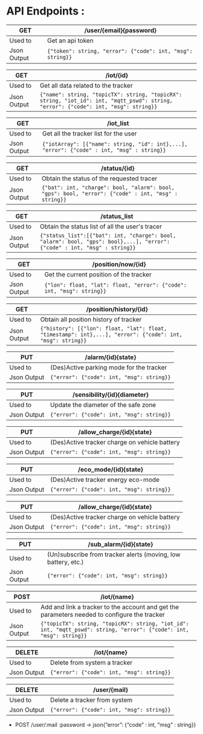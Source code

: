 # API Endpoints :

| GET         | /user/{email}{password}                                    |
| ----------- | ---------------------------------------------------------- |
| Used to     | Get an api token                                           |
| Json Output | `{"token": string, "error": {"code": int, "msg": string}}` |

| GET         | /iot/{id}                                                                                                                           |
|-------------|-------------------------------------------------------------------------------------------------------------------------------------|
| Used to     | Get all data related to the tracker                                                                                                 |
| Json Output | `{"name": string, "topicTX": string, "topicRX": string, "iot_id": int, "mqtt_pswd": string, "error": {"code": int, "msg": string}}` |

| GET         | /iot_list                                                                                  |
|-------------|--------------------------------------------------------------------------------------------|
| Used to     | Get all the tracker list for the user                                                      |
| Json Output | `{"iotArray": [{"name": string, "id": int},...], "error": {"code" : int, "msg" : string}}` |

| GET         | /status/{id}                                                                                        |
|-------------|-----------------------------------------------------------------------------------------------------|
| Used to     | Obtain the status of the requested tracer                                                           |
| Json Output | `{"bat": int, "charge": bool, "alarm": bool, "gps": bool, "error": {"code" : int, "msg" : string}}` |

| GET         | /status_list                                                                                                              |
|-------------|---------------------------------------------------------------------------------------------------------------------------|
| Used to     | Obtain the status list of all the user's tracer                                                                           |
| Json Output | `{"status_list":[{"bat": int, "charge": bool, "alarm": bool, "gps": bool},...], "error": {"code" : int, "msg" : string}}` |

| GET         | /position/now/{id}                                                    |
| ----------- | --------------------------------------------------------------------- |
| Used to     | Get the current position of the tracker                               |
| Json Output | `{"lon": float, "lat": float, "error": {"code": int, "msg": string}}` |

| GET         | /position/history/{id}                                                                                     |
| ----------- | ---------------------------------------------------------------------------------------------------------- |
| Used to     | Obtain all position history of tracker                                                                     |
| Json Output | `{"history": [{"lon": float, "lat": float, "timestamp": int},...], "error": {"code": int, "msg": string}}` |

| PUT         | /alarm/{id}{state}                        |
| ----------- | ----------------------------------------- |
| Used to     | (Des)Active parking mode for the tracker  |
| Json Output | `{"error": {"code": int, "msg": string}}` |

| PUT         | /sensibility/{id}{diameter}                                |
| ----------- | ---------------------------------------------------------- |
| Used to     | Update the diameter of the safe zone                       |
| Json Output | `{"error": {"code": int, "msg": string}}`                  |

| PUT         | /allow_charge/{id}{state}                     |
| ----------- | --------------------------------------------- |
| Used to     | (Des)Active tracker charge on vehicle battery |
| Json Output | `{"error": {"code": int, "msg": string}}`     |

| PUT         | /eco_mode/{id}{state}                     |
| ----------- | ----------------------------------------- |
| Used to     | (Des)Active tracker energy eco-mode       |
| Json Output | `{"error": {"code": int, "msg": string}}` |

| PUT         | /allow_charge/{id}{state}                     |
| ----------- | --------------------------------------------- |
| Used to     | (Des)Active tracker charge on vehicle battery |
| Json Output | `{"error": {"code": int, "msg": string}}`     |

| PUT         | /sub_alarm/{id}{state}                                        |
| ----------- | ------------------------------------------------------------- |
| Used to     | (Un)subscribe from tracker alerts (moving, low battery, etc.) |
| Json Output | `{"error": {"code": int, "msg": string}}`                     |

| POST        | /iot/{name}                                                                                                             |
| ----------- | ----------------------------------------------------------------------------------------------------------------------- |
| Used to     | Add and link a tracker to the account and get the parameters needed to configure the tracker                            |
| Json Output | `{"topicTX": string, "topicRX": string, "iot_id": int, "mqtt_pswd": string, "error": {"code": int, "msg": string}}`     |

| DELETE      | /iot/{name}                               |
| ----------- | ----------------------------------------- |
| Used to     | Delete from system a tracker              |
| Json Output | `{"error": {"code": int, "msg": string}}` |

| DELETE      | /user/{mail}                              |
| ----------- | ----------------------------------------- |
| Used to     | Delete a tracker from system              |
| Json Output | `{"error": {"code": int, "msg": string}}` |

- POST /user/:mail :password -> json{”error”:  {“code” : int, “msg” : string}}
